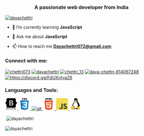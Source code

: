 <!-- <h1 align="center">Hi 👋, I'm Daya Chettri</h1> -->
<h3 align="center">A passionate web developer from India</h3>

<!-- <p align="left"> <img src="https://komarev.com/ghpvc/?username=dayachettri&label=Profile%20views&color=0e75b6&style=flat" alt="dayachettri" /> </p> -->

<p align="left"> <a href="https://github.com/ryo-ma/github-profile-trophy"><img src="https://github-profile-trophy.vercel.app/?username=dayachettri" alt="dayachettri" /></a> </p>

- 🌱 I’m currently learning **JavaScript**

- 💬 Ask me about **JavaScript**

- 📫 How to reach me **Dayachettri072@gmail.com**

<!-- - ⚡ Fun fact **I a hooman...**/ -->

<h3 align="left">Connect with me:</h3>
<p align="left">
<a href="https://codepen.io/chettri073" target="blank"><img align="center" src="https://raw.githubusercontent.com/rahuldkjain/github-profile-readme-generator/master/src/images/icons/Social/codepen.svg" alt="chettri073" height="30" width="40" /></a>
<a href="https://dev.to/dayachettri" target="blank"><img align="center" src="https://raw.githubusercontent.com/rahuldkjain/github-profile-readme-generator/master/src/images/icons/Social/devto.svg" alt="dayachettri" height="30" width="40" /></a>
<a href="https://twitter.com/chettri_13" target="blank"><img align="center" src="https://raw.githubusercontent.com/rahuldkjain/github-profile-readme-generator/master/src/images/icons/Social/twitter.svg" alt="chettri_13" height="30" width="40" /></a>
<a href="https://linkedin.com/in/daya-chettri-814067248" target="blank"><img align="center" src="https://raw.githubusercontent.com/rahuldkjain/github-profile-readme-generator/master/src/images/icons/Social/linked-in-alt.svg" alt="daya-chettri-814067248" height="30" width="40" /></a>
<a href="https://discord.gg/https://discord.gg/FdUXntyaZ6" target="blank"><img align="center" src="https://raw.githubusercontent.com/rahuldkjain/github-profile-readme-generator/master/src/images/icons/Social/discord.svg" alt="https://discord.gg/FdUXntyaZ6" height="30" width="40" /></a>
</p>

<h3 align="left">Languages and Tools:</h3>
<p align="left"> <a href="https://getbootstrap.com" target="_blank" rel="noreferrer"> <img src="https://raw.githubusercontent.com/devicons/devicon/master/icons/bootstrap/bootstrap-plain-wordmark.svg" alt="bootstrap" width="40" height="40"/> </a> <a href="https://www.w3schools.com/css/" target="_blank" rel="noreferrer"> <img src="https://raw.githubusercontent.com/devicons/devicon/master/icons/css3/css3-original-wordmark.svg" alt="css3" width="40" height="40"/> </a> <a href="https://git-scm.com/" target="_blank" rel="noreferrer"> <img src="https://www.vectorlogo.zone/logos/git-scm/git-scm-icon.svg" alt="git" width="40" height="40"/> </a> <a href="https://www.w3.org/html/" target="_blank" rel="noreferrer"> <img src="https://raw.githubusercontent.com/devicons/devicon/master/icons/html5/html5-original-wordmark.svg" alt="html5" width="40" height="40"/> </a> <a href="https://developer.mozilla.org/en-US/docs/Web/JavaScript" target="_blank" rel="noreferrer"> <img src="https://raw.githubusercontent.com/devicons/devicon/master/icons/javascript/javascript-original.svg" alt="javascript" width="40" height="40"/> </a> <a href="https://www.linux.org/" target="_blank" rel="noreferrer"> <img src="https://raw.githubusercontent.com/devicons/devicon/master/icons/linux/linux-original.svg" alt="linux" width="40" height="40"/> </a> </p>

<p>&nbsp;<img align="center" src="https://github-readme-stats.vercel.app/api?username=dayachettri&show_icons=true&locale=en" alt="dayachettri" /></p>

<p><img align="center" src="https://github-readme-streak-stats.herokuapp.com/?user=dayachettri&" alt="dayachettri" /></p>


